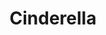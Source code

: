 ---
title: Cinderella
picture: cinderella.jpg
thumbnail: cinderella_t.jpg
alt: A man and woman dancing
medium: Oil
width: 18"
height: 24"
---